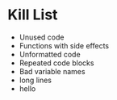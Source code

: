 Kill List
=========
* Unused code
* Functions with side effects
* Unformatted code
* Repeated code blocks
* Bad variable names
* long lines
* hello
